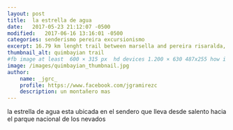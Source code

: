 ```yaml
---
layout: post
title:  la estrella de agua
date:   2017-05-23 21:12:07 -0500
modified:   2017-06-16 13:16:01 -0500
categories: senderismo pereira excursionismo 
excerpt: 16.79 km lenght trail between marsella and pereira risaralda, this trail lead to a wonderfull view of pereira
thumbnail_alt: quimbayian trail
#fb image at least  600 × 315 px  hd devices 1.200 × 630 487x255 how i see it
image: /images/quimbayian_thumbnail.jpg
author:
    name: _jgrc_
    profile: https://www.facebook.com/jgramirezc
    description: un montañero mas
---
```


la estrella de agua esta ubicada en el sendero que lleva desde salento hacia el parque nacional de los nevados
